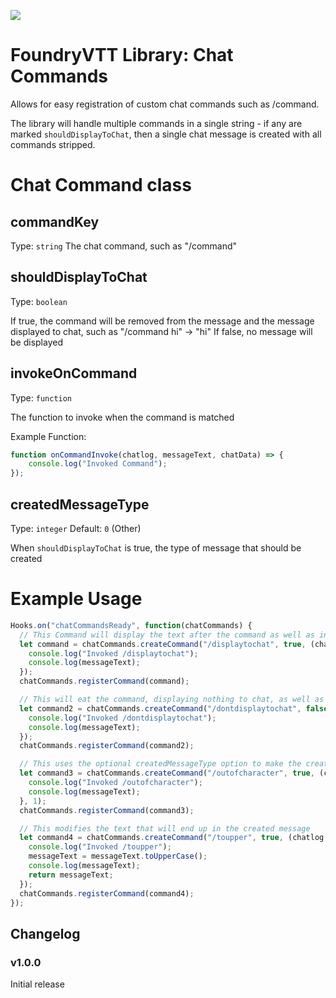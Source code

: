![](https://img.shields.io/badge/Foundry-v0.7.9-informational)
<!--- Downloads @ Latest Badge -->
<!--- replace <user>/<repo> with your username/repository -->
<!--- ![Latest Release Download Count](https://img.shields.io/github/downloads/<user>/<repo>/latest/module.zip) -->

<!--- Forge Bazaar Install % Badge -->
<!--- replace <your-module-name> with the `name` in your manifest -->
<!--- ![Forge Installs](https://img.shields.io/badge/dynamic/json?label=Forge%20Installs&query=package.installs&suffix=%25&url=https%3A%2F%2Fforge-vtt.com%2Fapi%2Fbazaar%2Fpackage%2F<your-module-name>&colorB=4aa94a) -->


# FoundryVTT Library: Chat Commands

Allows for easy registration of custom chat commands such as /command.

The library will handle multiple commands in a single string - if any are marked `shouldDisplayToChat`, then a single chat message is created with all commands stripped.


# Chat Command class

## commandKey

Type: `string`
The chat command, such as "/command"

## shouldDisplayToChat

Type: `boolean`

If true, the command will be removed from the message and the message displayed to chat, such as "/command hi" -> "hi"
If false, no message will be displayed

## invokeOnCommand

Type: `function`

The function to invoke when the command is matched

Example Function:

```js
function onCommandInvoke(chatlog, messageText, chatData) => {
    console.log("Invoked Command");
});
```

## createdMessageType

Type: `integer`
Default: `0` (Other)

When `shouldDisplayToChat` is true, the type of message that should be created


# Example Usage

```js
Hooks.on("chatCommandsReady", function(chatCommands) {
  // This Command will display the text after the command as well as invoke the method
  let command = chatCommands.createCommand("/displaytochat", true, (chatlog, messageText, chatdata) => {
    console.log("Invoked /displaytochat");
    console.log(messageText);
  });
  chatCommands.registerCommand(command);

  // This will eat the command, displaying nothing to chat, as well as invoke the method
  let command2 = chatCommands.createCommand("/dontdisplaytochat", false, (chatlog, messageText, chatdata) => {
    console.log("Invoked /dontdisplaytochat");
    console.log(messageText);
  });
  chatCommands.registerCommand(command2);

  // This uses the optional createdMessageType option to make the created message "Out of Character"
  let command3 = chatCommands.createCommand("/outofcharacter", true, (chatlog, messageText, chatdata) => {
    console.log("Invoked /outofcharacter");
    console.log(messageText);
  }, 1);
  chatCommands.registerCommand(command3);

  // This modifies the text that will end up in the created message
  let command4 = chatCommands.createCommand("/toupper", true, (chatlog, messageText, chatdata) => {
    console.log("Invoked /toupper");
    messageText = messageText.toUpperCase();
    console.log(messageText);
    return messageText;
  });
  chatCommands.registerCommand(command4);
});
```

## Changelog

### v1.0.0

Initial release
